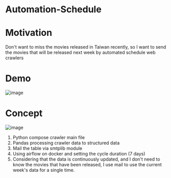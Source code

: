 ﻿Automation-Schedule
===

# Motivation
Don't want to miss the movies released in Taiwan recently, so I want to send the movies that will be released next week by automated schedule web crawlers
# Demo
![image](https://github.com/DrDAN6770/Automation-Schedule/assets/118630187/a0036a92-2dc7-4bea-93fb-b541728df91f)
# Concept
![image](https://github.com/DrDAN6770/Automation-Schedule/assets/118630187/29e406a8-8531-40ad-a585-3fc8417ab8d9)
1. Python compose crawler main file
2. Pandas processing crawler data to structured data
3. Mail the table via smtplib module
4. Using airflow on docker and setting the cycle duration (7 days)
5. Considering that the data is continuously updated, and I don't need to know the movies that have been released, I use mail to use the current week's data for a single time.
